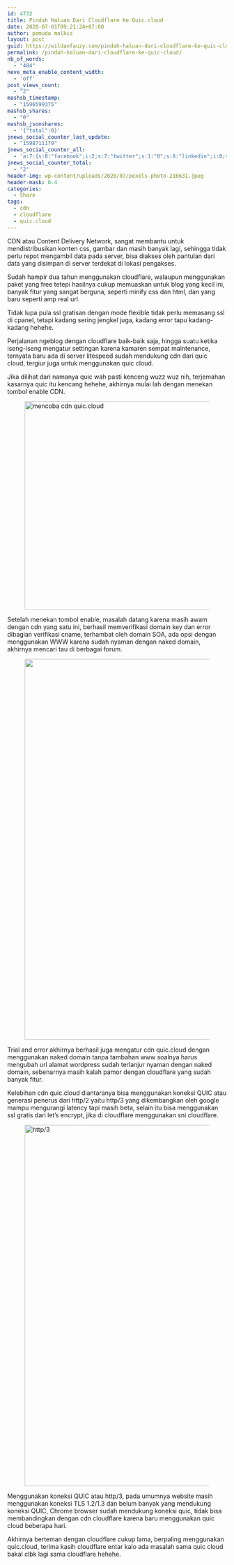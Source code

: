 ```yaml
---
id: 4732
title: Pindah Haluan Dari Cloudflare Ke Quic.cloud
date: 2020-07-01T09:21:24+07:00
author: pemuda malkis
layout: post
guid: https://wildanfauzy.com/pindah-haluan-dari-cloudflare-ke-quic-cloud/
permalink: /pindah-haluan-dari-cloudflare-ke-quic-cloud/
nb_of_words:
  - "484"
neve_meta_enable_content_width:
  - 'off'
post_views_count:
  - "2"
mashsb_timestamp:
  - "1596599375"
mashsb_shares:
  - "0"
mashsb_jsonshares:
  - '{"total":0}'
jnews_social_counter_last_update:
  - "1598711179"
jnews_social_counter_all:
  - 'a:7:{s:8:"facebook";i:2;s:7:"twitter";s:1:"0";s:8:"linkedin";i:0;s:11:"stumbleupon";i:0;s:6:"google";i:0;s:9:"pinterest";i:0;s:2:"vk";s:1:"0";}'
jnews_social_counter_total:
  - "2"
header-img: wp-content/uploads/2020/07/pexels-photo-216631.jpeg
header-mask: 0.4
categories:
  - Share
tags:
  - cdn
  - cloudflare
  - quic.cloud
---
```

CDN atau Content Delivery Network, sangat membantu untuk mendistribusikan konten css, gambar dan masih banyak lagi, sehingga tidak perlu repot mengambil data pada server, bisa diakses oleh pantulan dari data yang disimpan di server terdekat di lokasi pengakses.

Sudah hampir dua tahun menggunakan cloudflare, walaupun menggunakan paket yang free tetepi hasilnya cukup memuaskan untuk blog yang kecil ini, banyak fitur yang sangat berguna, seperti minify css dan html, dan yang baru seperti amp real url.

Tidak lupa pula ssl gratisan dengan mode flexible tidak perlu memasang ssl di cpanel, tetapi kadang sering jengkel juga, kadang error tapu kadang-kadang hehehe.

Perjalanan ngeblog dengan cloudflare baik-baik saja, hingga suatu ketika iseng-iseng mengatur settingan karena kamaren sempat maintenance, ternyata baru ada di server litespeed sudah mendukung cdn dari quic cloud, tergiur juga untuk menggunakan quic cloud.

Jika dilihat dari namanya quic wah pasti kenceng wuzz wuz nih, terjemahan kasarnya quic itu kencang hehehe, akhirnya mulai lah dengan menekan tombol enable CDN.<figure class="wp-block-image size-large">

<img loading="lazy" width="768" height="478" src="https://i1.wp.com/wildanfauzy.com/wp-content/uploads/2020/07/20200701_084917-1.jpg?resize=768%2C478&#038;ssl=1" alt="mencoba cdn quic.cloud" class="wp-image-4728" data-recalc-dims="1" /> </figure> 

Setelah menekan tombol enable, masalah datang karena masih awam dengan cdn yang satu ini, berhasil memverifikasi domain key dan error dibagian verifikasi cname, terhambat oleh domain SOA, ada opsi dengan menggunakan WWW karena sudah nyaman dengan naked domain, akhirnya mencari tau di berbagai forum.<figure class="wp-block-image size-large">

<img loading="lazy" width="768" height="874" src="https://i0.wp.com/wildanfauzy.com/wp-content/uploads/2020/07/20200701_090251.jpg?resize=768%2C874&#038;ssl=1" alt="" class="wp-image-4729" data-recalc-dims="1" /> </figure> 

Trial and error akhirnya berhasil juga mengatur cdn quic.cloud dengan menggunakan naked domain tanpa tambahan www soalnya harus mengubah url alamat wordpress sudah terlanjur nyaman dengan naked domain, sebenarnya masih kalah pamor dengan cloudflare yang sudah banyak fitur.

Kelebihan cdn quic.cloud diantaranya bisa menggunakan koneksi QUIC atau generasi penerus dari http/2 yaitu http/3 yang dikembangkan oleh google mampu mengurangi latency tapi masih beta, selain itu bisa menggunakan ssl gratis dari let&#8217;s encrypt, jika di cloudflare menggunakan sni cloudflare.<figure class="wp-block-image size-large">

<img loading="lazy" width="768" height="829" src="https://i1.wp.com/wildanfauzy.com/wp-content/uploads/2020/07/20200701_091033.jpg?resize=768%2C829&#038;ssl=1" alt="http/3" class="wp-image-4730" data-recalc-dims="1" /> </figure> 

Menggunakan koneksi QUIC atau http/3, pada umumnya website masih menggunakan koneksi TLS 1.2/1.3 dan belum banyak yang mendukung koneksi QUIC, Chrome browser sudah mendukung koneksi quic, tidak bisa membandingkan dengan cdn cloudflare karena baru menggunakan quic cloud beberapa hari.

Akhirnya berteman dengan cloudflare cukup lama, berpaling menggunakan quic.cloud, terima kasih cloudflare entar kalo ada masalah sama quic cloud bakal clbk lagi sama cloudflare hehehe.